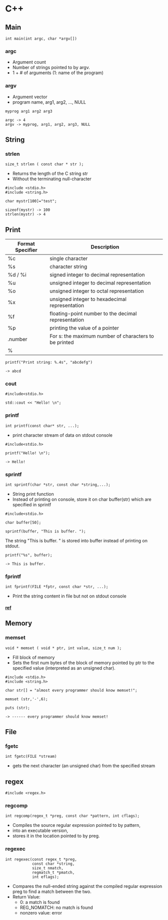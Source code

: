 # C++

## Main

    int main(int argc, char *argv[])

### argc

- Argument count
- Number of strings pointed to by argv. 
- 1 + # of arguments (1: name of the program)

### argv

- Argument vector
- program name, arg1, arg2, ..., NULL

```
myprog arg1 arg2 arg3

argc -> 4
argv -> myprog, arg1, arg2, arg3, NULL
```

## String

### strlen

    size_t strlen ( const char * str );

- Returns the length of the C string str
- Without the terminating null-character

``` 
#include <stdio.h>
#include <string.h>

char mystr[100]="test";

sizeof(mystr) -> 100
strlen(mystr) -> 4
```

## Print

| Format Specifier | Description |
| ----------- | ----------- |
| %c | single character |
| %s | character string |
| %d / %i | signed integer to decimal representation |
| %u | unsigned integer to decimal representation |
| %o | unsigned integer to octal representation |
| %x | unsigned integer to hexadecimal representation |
| %f | floating-point number to the decimal representation |
| %p | printing the value of a pointer  |
| .number | For s: the maximum number of characters to be printed |
| % |  |

```
printf("Print string: %.4s", "abcdefg")

-> abcd
```


### cout

    #include<stdio.h>
    
    std::cout << "Hello! \n"; 
    
### printf

    int printf(const char* str, ...); 

- print character stream of data on stdout console

``` 
#include<stdio.h>

printf("Hello! \n");

-> Hello!

```

### sprintf

    int sprintf(char *str, const char *string,...); 

- String print function 
- Instead of printing on console, store it on char buffer(str) which are specified in sprintf

```
#include<stdio.h>

char buffer[50];

sprintf(buffer, "This is buffer. ");
```

The string "This is buffer. " is stored into buffer instead of printing on stdout. 

```
printf("%s", buffer);

-> This is buffer. 
```

### fprintf

    int fprintf(FILE *fptr, const char *str, ...);

- Print the string content in file but not on stdout console

#### [ref](https://www.geeksforgeeks.org/difference-printf-sprintf-fprintf/)

## Memory

### memset

    void * memset ( void * ptr, int value, size_t num );

- Fill block of memory
- Sets the first num bytes of the block of memory pointed by ptr to the specified value (interpreted as an unsigned char).

```
#include <stdio.h>
#include <string.h>

char str[] = "almost every programmer should know memset!";

memset (str,'-',6);

puts (str);

-> ------ every programmer should know memset!
```

## File

### fgetc

    int fgetc(FILE *stream)

- gets the next character (an unsigned char) from the specified stream

## regex

    #include <regex.h>

### regcomp

    int regcomp(regex_t *preg, const char *pattern, int cflags);

- Compiles the source regular expression pointed to by pattern, 
- into an executable version,
- stores it in the location pointed to by preg.

### regexec

    int regexec(const regex_t *preg, 
                const char *string, 
                size_t nmatch, 
                regmatch_t *pmatch, 
                int eflags);

- Compares the null-ended string against the compiled regular expression preg to find a match between the two.
- Return Value: 
    - 0: a match is found
    - REG_NOMATCH: no match is found
    - nonzero value: error
